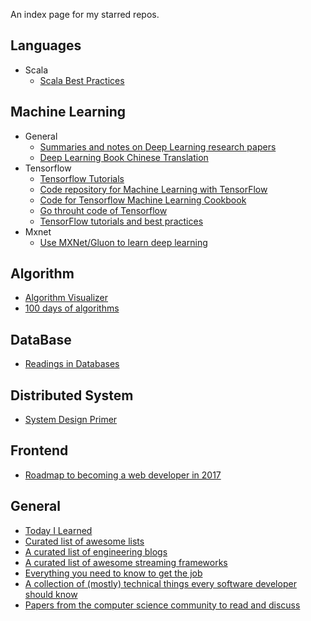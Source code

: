 An index page for my starred repos. 

## Languages

- Scala
  - [Scala Best Practices](https://github.com/alexandru/scala-best-practices)


## Machine Learning
- General 
  - [Summaries and notes on Deep Learning research papers](https://github.com/dennybritz/deeplearning-papernotes)
  - [Deep Learning Book Chinese Translation](https://github.com/exacity/deeplearningbook-chinese)
- Tensorflow 
  - [Tensorflow Tutorials](https://github.com/pkmital/tensorflow_tutorials)
  - [Code repository for Machine Learning with TensorFlow](https://github.com/BinRoot/TensorFlow-Book)
  - [Code for Tensorflow Machine Learning Cookbook](https://github.com/nfmcclure/tensorflow_cookbook)
  - [Go throuht code of Tensorflow](https://github.com/yao62995/tensorflow)
  - [TensorFlow tutorials and best practices](https://github.com/vahidk/EffectiveTensorflow)
- Mxnet
  - [Use MXNet/Gluon to learn deep learning](https://github.com/mli/gluon-tutorials-zh)
  
## Algorithm
  - [Algorithm Visualizer](https://github.com/parkjs814/AlgorithmVisualizer)
  - [100 days of algorithms](https://github.com/coells/100days)

## DataBase
  - [Readings in Databases](https://github.com/rxin/db-readings)

## Distributed System
  - [System Design Primer](https://github.com/donnemartin/system-design-primer)

## Frontend
  - [Roadmap to becoming a web developer in 2017](https://github.com/kamranahmedse/developer-roadmap)

## General
  - [Today I Learned](https://github.com/jbranchaud/til)
  - [Curated list of awesome lists](https://github.com/sindresorhus/awesome)
  - [A curated list of engineering blogs](https://github.com/kilimchoi/engineering-blogs)
  - [A curated list of awesome streaming frameworks](https://github.com/manuzhang/awesome-streaming)
  - [Everything you need to know to get the job](https://github.com/kdn251/interviews)
  - [A collection of (mostly) technical things every software developer should know](https://github.com/mr-mig/every-programmer-should-know)
  - [Papers from the computer science community to read and discuss](https://github.com/papers-we-love/papers-we-love)
  
